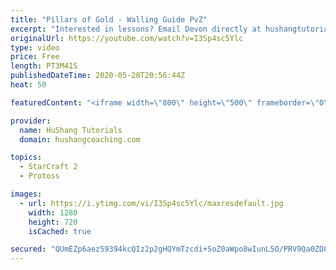 ```yaml
---
title: "Pillars of Gold - Walling Guide PvZ"
excerpt: "Interested in lessons? Email Devon directly at hushangtutorials@outlook.com ------------------------------------------------------------------------------------------------------- Want to support HuShang Tutorials directly? Patreon is a website where you can contribute a monthly donation that will help"
originalUrl: https://youtube.com/watch?v=I3Sp4sc5Ylc
type: video
price: Free
length: PT3M41S
publishedDateTime: 2020-05-28T20:56:44Z
heat: 50

featuredContent: "<iframe width=\"800\" height=\"500\" frameborder=\"0\" src=\"https://www.youtube.com/embed/I3Sp4sc5Ylc\" allow=\"accelerometer; autoplay; encrypted-media; gyroscope; picture-in-picture\" allowfullscreen></iframe>"

provider:
  name: HuShang Tutorials
  domain: hushangcoaching.com

topics:
  - StarCraft 2
  - Protoss

images:
  - url: https://i.ytimg.com/vi/I3Sp4sc5Ylc/maxresdefault.jpg
    width: 1280
    height: 720
    isCached: true

secured: "QUmEZp6aez59394kcQIz2p2gHQYmTzcdi+SoZ0aWpo8wIunL5O/PRV9Qa0ZD82yliV2jWmrEzjT8CLIlh85FC4aM+N9QJ9OnO36o7wU+hM2cfYsz9wIwlnwYkrxJPtTGgHfWR2S3k0Y9zKvVoUOCaGAYVlgbZiPaJ5OD2DUHPRNXsEs5ndpOMTOffJcRi23vcAimmbe5xa9QE6Mas8sUoVuUhUfBLJmG+CTYbEJR6x7I7OMcMzy5ZtfXJ02jzQT346VD7vNB+S/FwV5YB5kHSOG5Q0dj2ENRLzwIX64U6LoNQNzuT+ObBJCaJNjLFPke/OIkaI+1oixLkxZsrZcuSZvQPPVZ5GZz5i3TdgSdSbggjZszUKAo6ChQmed6l5b27JeFtc/hLMXnjvFtkdkZjm4/MZYD7I7+EG8t1qg74F0=;PgpRusKfcPrHguJWnk4L+w=="
---
```


